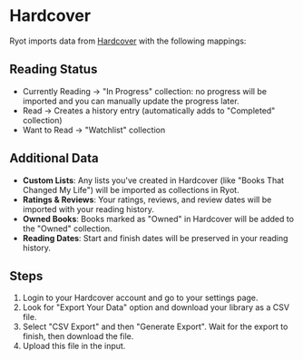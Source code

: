 # Hardcover

Ryot imports data from [Hardcover](https://hardcover.app) with the following mappings:

## Reading Status

- Currently Reading -> "In Progress" collection: no progress will be imported and you can
  manually update the progress later.
- Read -> Creates a history entry (automatically adds to "Completed" collection)
- Want to Read -> "Watchlist" collection

## Additional Data

- **Custom Lists**: Any lists you've created in Hardcover (like "Books That Changed My
  Life") will be imported as collections in Ryot.
- **Ratings & Reviews**: Your ratings, reviews, and review dates will be imported with your
  reading history.
- **Owned Books**: Books marked as "Owned" in Hardcover will be added to the "Owned"
  collection.
- **Reading Dates**: Start and finish dates will be preserved in your reading history.

## Steps

1. Login to your Hardcover account and go to your settings page.
2. Look for "Export Your Data" option and download your library as a CSV file.
3. Select "CSV Export" and then "Generate Export". Wait for the export to finish, then
   download the file.
4. Upload this file in the input.
